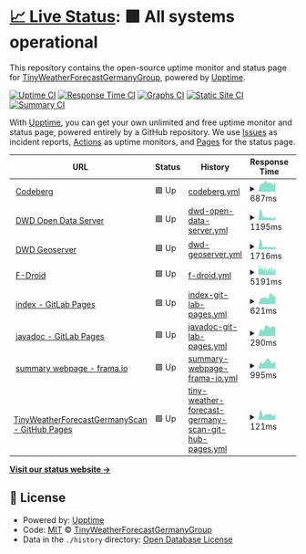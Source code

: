 # [📈 Live Status](https://tinyweatherforecastgermanygroup.github.io/statuspage): <!--live status--> **🟩 All systems operational**

This repository contains the open-source uptime monitor and status page for [TinyWeatherForecastGermanyGroup](https://tinyweatherforecastgermanygroup.gitlab.io/index/index.html), powered by [Upptime](https://github.com/upptime/upptime).

[![Uptime CI](https://github.com/tinyweatherforecastgermanygroup/statuspage/workflows/Uptime%20CI/badge.svg)](https://github.com/tinyweatherforecastgermanygroup/statuspage/actions?query=workflow%3A%22Uptime+CI%22)
[![Response Time CI](https://github.com/tinyweatherforecastgermanygroup/statuspage/workflows/Response%20Time%20CI/badge.svg)](https://github.com/tinyweatherforecastgermanygroup/statuspage/actions?query=workflow%3A%22Response+Time+CI%22)
[![Graphs CI](https://github.com/tinyweatherforecastgermanygroup/statuspage/workflows/Graphs%20CI/badge.svg)](https://github.com/tinyweatherforecastgermanygroup/statuspage/actions?query=workflow%3A%22Graphs+CI%22)
[![Static Site CI](https://github.com/tinyweatherforecastgermanygroup/statuspage/workflows/Static%20Site%20CI/badge.svg)](https://github.com/tinyweatherforecastgermanygroup/statuspage/actions?query=workflow%3A%22Static+Site+CI%22)
[![Summary CI](https://github.com/tinyweatherforecastgermanygroup/statuspage/workflows/Summary%20CI/badge.svg)](https://github.com/tinyweatherforecastgermanygroup/statuspage/actions?query=workflow%3A%22Summary+CI%22)

With [Upptime](https://upptime.js.org), you can get your own unlimited and free uptime monitor and status page, powered entirely by a GitHub repository. We use [Issues](https://github.com/tinyweatherforecastgermanygroup/statuspage/issues) as incident reports, [Actions](https://github.com/tinyweatherforecastgermanygroup/statuspage/actions) as uptime monitors, and [Pages](https://tinyweatherforecastgermanygroup.github.io/statuspage) for the status page.

<!--start: status pages-->
<!-- This summary is generated by Upptime (https://github.com/upptime/upptime) -->
<!-- Do not edit this manually, your changes will be overwritten -->
<!-- prettier-ignore -->
| URL | Status | History | Response Time | Uptime |
| --- | ------ | ------- | ------------- | ------ |
| <img alt="" src="https://raw.githubusercontent.com/tinyweatherforecastgermanygroup/statuspage/master/assets/codeberg-icon.png" height="13"> [Codeberg](https://codeberg.org) | 🟩 Up | [codeberg.yml](https://github.com/tinyweatherforecastgermanygroup/statuspage/commits/HEAD/history/codeberg.yml) | <details><summary><img alt="Response time graph" src="./graphs/codeberg/response-time-week.png" height="20"> 687ms</summary><br><a href="https://tinyweatherforecastgermanygroup.github.io/statuspage/history/codeberg"><img alt="Response time 667" src="https://img.shields.io/endpoint?url=https%3A%2F%2Fraw.githubusercontent.com%2Ftinyweatherforecastgermanygroup%2Fstatuspage%2FHEAD%2Fapi%2Fcodeberg%2Fresponse-time.json"></a><br><a href="https://tinyweatherforecastgermanygroup.github.io/statuspage/history/codeberg"><img alt="24-hour response time 814" src="https://img.shields.io/endpoint?url=https%3A%2F%2Fraw.githubusercontent.com%2Ftinyweatherforecastgermanygroup%2Fstatuspage%2FHEAD%2Fapi%2Fcodeberg%2Fresponse-time-day.json"></a><br><a href="https://tinyweatherforecastgermanygroup.github.io/statuspage/history/codeberg"><img alt="7-day response time 687" src="https://img.shields.io/endpoint?url=https%3A%2F%2Fraw.githubusercontent.com%2Ftinyweatherforecastgermanygroup%2Fstatuspage%2FHEAD%2Fapi%2Fcodeberg%2Fresponse-time-week.json"></a><br><a href="https://tinyweatherforecastgermanygroup.github.io/statuspage/history/codeberg"><img alt="30-day response time 667" src="https://img.shields.io/endpoint?url=https%3A%2F%2Fraw.githubusercontent.com%2Ftinyweatherforecastgermanygroup%2Fstatuspage%2FHEAD%2Fapi%2Fcodeberg%2Fresponse-time-month.json"></a><br><a href="https://tinyweatherforecastgermanygroup.github.io/statuspage/history/codeberg"><img alt="1-year response time 667" src="https://img.shields.io/endpoint?url=https%3A%2F%2Fraw.githubusercontent.com%2Ftinyweatherforecastgermanygroup%2Fstatuspage%2FHEAD%2Fapi%2Fcodeberg%2Fresponse-time-year.json"></a></details> | <details><summary><a href="https://tinyweatherforecastgermanygroup.github.io/statuspage/history/codeberg">100.00%</a></summary><a href="https://tinyweatherforecastgermanygroup.github.io/statuspage/history/codeberg"><img alt="All-time uptime 100.00%" src="https://img.shields.io/endpoint?url=https%3A%2F%2Fraw.githubusercontent.com%2Ftinyweatherforecastgermanygroup%2Fstatuspage%2FHEAD%2Fapi%2Fcodeberg%2Fuptime.json"></a><br><a href="https://tinyweatherforecastgermanygroup.github.io/statuspage/history/codeberg"><img alt="24-hour uptime 100.00%" src="https://img.shields.io/endpoint?url=https%3A%2F%2Fraw.githubusercontent.com%2Ftinyweatherforecastgermanygroup%2Fstatuspage%2FHEAD%2Fapi%2Fcodeberg%2Fuptime-day.json"></a><br><a href="https://tinyweatherforecastgermanygroup.github.io/statuspage/history/codeberg"><img alt="7-day uptime 100.00%" src="https://img.shields.io/endpoint?url=https%3A%2F%2Fraw.githubusercontent.com%2Ftinyweatherforecastgermanygroup%2Fstatuspage%2FHEAD%2Fapi%2Fcodeberg%2Fuptime-week.json"></a><br><a href="https://tinyweatherforecastgermanygroup.github.io/statuspage/history/codeberg"><img alt="30-day uptime 100.00%" src="https://img.shields.io/endpoint?url=https%3A%2F%2Fraw.githubusercontent.com%2Ftinyweatherforecastgermanygroup%2Fstatuspage%2FHEAD%2Fapi%2Fcodeberg%2Fuptime-month.json"></a><br><a href="https://tinyweatherforecastgermanygroup.github.io/statuspage/history/codeberg"><img alt="1-year uptime 100.00%" src="https://img.shields.io/endpoint?url=https%3A%2F%2Fraw.githubusercontent.com%2Ftinyweatherforecastgermanygroup%2Fstatuspage%2FHEAD%2Fapi%2Fcodeberg%2Fuptime-year.json"></a></details>
| <img alt="" src="https://raw.githubusercontent.com/tinyweatherforecastgermanygroup/statuspage/master/assets/dwd-icon.ico" height="13"> [DWD Open Data Server](https://opendata.dwd.de) | 🟩 Up | [dwd-open-data-server.yml](https://github.com/tinyweatherforecastgermanygroup/statuspage/commits/HEAD/history/dwd-open-data-server.yml) | <details><summary><img alt="Response time graph" src="./graphs/dwd-open-data-server/response-time-week.png" height="20"> 1195ms</summary><br><a href="https://tinyweatherforecastgermanygroup.github.io/statuspage/history/dwd-open-data-server"><img alt="Response time 1025" src="https://img.shields.io/endpoint?url=https%3A%2F%2Fraw.githubusercontent.com%2Ftinyweatherforecastgermanygroup%2Fstatuspage%2FHEAD%2Fapi%2Fdwd-open-data-server%2Fresponse-time.json"></a><br><a href="https://tinyweatherforecastgermanygroup.github.io/statuspage/history/dwd-open-data-server"><img alt="24-hour response time 1144" src="https://img.shields.io/endpoint?url=https%3A%2F%2Fraw.githubusercontent.com%2Ftinyweatherforecastgermanygroup%2Fstatuspage%2FHEAD%2Fapi%2Fdwd-open-data-server%2Fresponse-time-day.json"></a><br><a href="https://tinyweatherforecastgermanygroup.github.io/statuspage/history/dwd-open-data-server"><img alt="7-day response time 1195" src="https://img.shields.io/endpoint?url=https%3A%2F%2Fraw.githubusercontent.com%2Ftinyweatherforecastgermanygroup%2Fstatuspage%2FHEAD%2Fapi%2Fdwd-open-data-server%2Fresponse-time-week.json"></a><br><a href="https://tinyweatherforecastgermanygroup.github.io/statuspage/history/dwd-open-data-server"><img alt="30-day response time 1025" src="https://img.shields.io/endpoint?url=https%3A%2F%2Fraw.githubusercontent.com%2Ftinyweatherforecastgermanygroup%2Fstatuspage%2FHEAD%2Fapi%2Fdwd-open-data-server%2Fresponse-time-month.json"></a><br><a href="https://tinyweatherforecastgermanygroup.github.io/statuspage/history/dwd-open-data-server"><img alt="1-year response time 1025" src="https://img.shields.io/endpoint?url=https%3A%2F%2Fraw.githubusercontent.com%2Ftinyweatherforecastgermanygroup%2Fstatuspage%2FHEAD%2Fapi%2Fdwd-open-data-server%2Fresponse-time-year.json"></a></details> | <details><summary><a href="https://tinyweatherforecastgermanygroup.github.io/statuspage/history/dwd-open-data-server">100.00%</a></summary><a href="https://tinyweatherforecastgermanygroup.github.io/statuspage/history/dwd-open-data-server"><img alt="All-time uptime 100.00%" src="https://img.shields.io/endpoint?url=https%3A%2F%2Fraw.githubusercontent.com%2Ftinyweatherforecastgermanygroup%2Fstatuspage%2FHEAD%2Fapi%2Fdwd-open-data-server%2Fuptime.json"></a><br><a href="https://tinyweatherforecastgermanygroup.github.io/statuspage/history/dwd-open-data-server"><img alt="24-hour uptime 100.00%" src="https://img.shields.io/endpoint?url=https%3A%2F%2Fraw.githubusercontent.com%2Ftinyweatherforecastgermanygroup%2Fstatuspage%2FHEAD%2Fapi%2Fdwd-open-data-server%2Fuptime-day.json"></a><br><a href="https://tinyweatherforecastgermanygroup.github.io/statuspage/history/dwd-open-data-server"><img alt="7-day uptime 100.00%" src="https://img.shields.io/endpoint?url=https%3A%2F%2Fraw.githubusercontent.com%2Ftinyweatherforecastgermanygroup%2Fstatuspage%2FHEAD%2Fapi%2Fdwd-open-data-server%2Fuptime-week.json"></a><br><a href="https://tinyweatherforecastgermanygroup.github.io/statuspage/history/dwd-open-data-server"><img alt="30-day uptime 100.00%" src="https://img.shields.io/endpoint?url=https%3A%2F%2Fraw.githubusercontent.com%2Ftinyweatherforecastgermanygroup%2Fstatuspage%2FHEAD%2Fapi%2Fdwd-open-data-server%2Fuptime-month.json"></a><br><a href="https://tinyweatherforecastgermanygroup.github.io/statuspage/history/dwd-open-data-server"><img alt="1-year uptime 100.00%" src="https://img.shields.io/endpoint?url=https%3A%2F%2Fraw.githubusercontent.com%2Ftinyweatherforecastgermanygroup%2Fstatuspage%2FHEAD%2Fapi%2Fdwd-open-data-server%2Fuptime-year.json"></a></details>
| <img alt="" src="https://raw.githubusercontent.com/tinyweatherforecastgermanygroup/statuspage/master/assets/dwd-icon.ico" height="13"> [DWD Geoserver](https://maps.dwd.de) | 🟩 Up | [dwd-geoserver.yml](https://github.com/tinyweatherforecastgermanygroup/statuspage/commits/HEAD/history/dwd-geoserver.yml) | <details><summary><img alt="Response time graph" src="./graphs/dwd-geoserver/response-time-week.png" height="20"> 1716ms</summary><br><a href="https://tinyweatherforecastgermanygroup.github.io/statuspage/history/dwd-geoserver"><img alt="Response time 1434" src="https://img.shields.io/endpoint?url=https%3A%2F%2Fraw.githubusercontent.com%2Ftinyweatherforecastgermanygroup%2Fstatuspage%2FHEAD%2Fapi%2Fdwd-geoserver%2Fresponse-time.json"></a><br><a href="https://tinyweatherforecastgermanygroup.github.io/statuspage/history/dwd-geoserver"><img alt="24-hour response time 1531" src="https://img.shields.io/endpoint?url=https%3A%2F%2Fraw.githubusercontent.com%2Ftinyweatherforecastgermanygroup%2Fstatuspage%2FHEAD%2Fapi%2Fdwd-geoserver%2Fresponse-time-day.json"></a><br><a href="https://tinyweatherforecastgermanygroup.github.io/statuspage/history/dwd-geoserver"><img alt="7-day response time 1716" src="https://img.shields.io/endpoint?url=https%3A%2F%2Fraw.githubusercontent.com%2Ftinyweatherforecastgermanygroup%2Fstatuspage%2FHEAD%2Fapi%2Fdwd-geoserver%2Fresponse-time-week.json"></a><br><a href="https://tinyweatherforecastgermanygroup.github.io/statuspage/history/dwd-geoserver"><img alt="30-day response time 1434" src="https://img.shields.io/endpoint?url=https%3A%2F%2Fraw.githubusercontent.com%2Ftinyweatherforecastgermanygroup%2Fstatuspage%2FHEAD%2Fapi%2Fdwd-geoserver%2Fresponse-time-month.json"></a><br><a href="https://tinyweatherforecastgermanygroup.github.io/statuspage/history/dwd-geoserver"><img alt="1-year response time 1434" src="https://img.shields.io/endpoint?url=https%3A%2F%2Fraw.githubusercontent.com%2Ftinyweatherforecastgermanygroup%2Fstatuspage%2FHEAD%2Fapi%2Fdwd-geoserver%2Fresponse-time-year.json"></a></details> | <details><summary><a href="https://tinyweatherforecastgermanygroup.github.io/statuspage/history/dwd-geoserver">100.00%</a></summary><a href="https://tinyweatherforecastgermanygroup.github.io/statuspage/history/dwd-geoserver"><img alt="All-time uptime 100.00%" src="https://img.shields.io/endpoint?url=https%3A%2F%2Fraw.githubusercontent.com%2Ftinyweatherforecastgermanygroup%2Fstatuspage%2FHEAD%2Fapi%2Fdwd-geoserver%2Fuptime.json"></a><br><a href="https://tinyweatherforecastgermanygroup.github.io/statuspage/history/dwd-geoserver"><img alt="24-hour uptime 100.00%" src="https://img.shields.io/endpoint?url=https%3A%2F%2Fraw.githubusercontent.com%2Ftinyweatherforecastgermanygroup%2Fstatuspage%2FHEAD%2Fapi%2Fdwd-geoserver%2Fuptime-day.json"></a><br><a href="https://tinyweatherforecastgermanygroup.github.io/statuspage/history/dwd-geoserver"><img alt="7-day uptime 100.00%" src="https://img.shields.io/endpoint?url=https%3A%2F%2Fraw.githubusercontent.com%2Ftinyweatherforecastgermanygroup%2Fstatuspage%2FHEAD%2Fapi%2Fdwd-geoserver%2Fuptime-week.json"></a><br><a href="https://tinyweatherforecastgermanygroup.github.io/statuspage/history/dwd-geoserver"><img alt="30-day uptime 100.00%" src="https://img.shields.io/endpoint?url=https%3A%2F%2Fraw.githubusercontent.com%2Ftinyweatherforecastgermanygroup%2Fstatuspage%2FHEAD%2Fapi%2Fdwd-geoserver%2Fuptime-month.json"></a><br><a href="https://tinyweatherforecastgermanygroup.github.io/statuspage/history/dwd-geoserver"><img alt="1-year uptime 100.00%" src="https://img.shields.io/endpoint?url=https%3A%2F%2Fraw.githubusercontent.com%2Ftinyweatherforecastgermanygroup%2Fstatuspage%2FHEAD%2Fapi%2Fdwd-geoserver%2Fuptime-year.json"></a></details>
| <img alt="" src="https://raw.githubusercontent.com/tinyweatherforecastgermanygroup/statuspage/master/assets/f-droid-icon.svg" height="13"> [F-Droid](https://f-droid.org/) | 🟩 Up | [f-droid.yml](https://github.com/tinyweatherforecastgermanygroup/statuspage/commits/HEAD/history/f-droid.yml) | <details><summary><img alt="Response time graph" src="./graphs/f-droid/response-time-week.png" height="20"> 5191ms</summary><br><a href="https://tinyweatherforecastgermanygroup.github.io/statuspage/history/f-droid"><img alt="Response time 4905" src="https://img.shields.io/endpoint?url=https%3A%2F%2Fraw.githubusercontent.com%2Ftinyweatherforecastgermanygroup%2Fstatuspage%2FHEAD%2Fapi%2Ff-droid%2Fresponse-time.json"></a><br><a href="https://tinyweatherforecastgermanygroup.github.io/statuspage/history/f-droid"><img alt="24-hour response time 5592" src="https://img.shields.io/endpoint?url=https%3A%2F%2Fraw.githubusercontent.com%2Ftinyweatherforecastgermanygroup%2Fstatuspage%2FHEAD%2Fapi%2Ff-droid%2Fresponse-time-day.json"></a><br><a href="https://tinyweatherforecastgermanygroup.github.io/statuspage/history/f-droid"><img alt="7-day response time 5191" src="https://img.shields.io/endpoint?url=https%3A%2F%2Fraw.githubusercontent.com%2Ftinyweatherforecastgermanygroup%2Fstatuspage%2FHEAD%2Fapi%2Ff-droid%2Fresponse-time-week.json"></a><br><a href="https://tinyweatherforecastgermanygroup.github.io/statuspage/history/f-droid"><img alt="30-day response time 4905" src="https://img.shields.io/endpoint?url=https%3A%2F%2Fraw.githubusercontent.com%2Ftinyweatherforecastgermanygroup%2Fstatuspage%2FHEAD%2Fapi%2Ff-droid%2Fresponse-time-month.json"></a><br><a href="https://tinyweatherforecastgermanygroup.github.io/statuspage/history/f-droid"><img alt="1-year response time 4905" src="https://img.shields.io/endpoint?url=https%3A%2F%2Fraw.githubusercontent.com%2Ftinyweatherforecastgermanygroup%2Fstatuspage%2FHEAD%2Fapi%2Ff-droid%2Fresponse-time-year.json"></a></details> | <details><summary><a href="https://tinyweatherforecastgermanygroup.github.io/statuspage/history/f-droid">93.75%</a></summary><a href="https://tinyweatherforecastgermanygroup.github.io/statuspage/history/f-droid"><img alt="All-time uptime 95.89%" src="https://img.shields.io/endpoint?url=https%3A%2F%2Fraw.githubusercontent.com%2Ftinyweatherforecastgermanygroup%2Fstatuspage%2FHEAD%2Fapi%2Ff-droid%2Fuptime.json"></a><br><a href="https://tinyweatherforecastgermanygroup.github.io/statuspage/history/f-droid"><img alt="24-hour uptime 79.49%" src="https://img.shields.io/endpoint?url=https%3A%2F%2Fraw.githubusercontent.com%2Ftinyweatherforecastgermanygroup%2Fstatuspage%2FHEAD%2Fapi%2Ff-droid%2Fuptime-day.json"></a><br><a href="https://tinyweatherforecastgermanygroup.github.io/statuspage/history/f-droid"><img alt="7-day uptime 93.75%" src="https://img.shields.io/endpoint?url=https%3A%2F%2Fraw.githubusercontent.com%2Ftinyweatherforecastgermanygroup%2Fstatuspage%2FHEAD%2Fapi%2Ff-droid%2Fuptime-week.json"></a><br><a href="https://tinyweatherforecastgermanygroup.github.io/statuspage/history/f-droid"><img alt="30-day uptime 95.89%" src="https://img.shields.io/endpoint?url=https%3A%2F%2Fraw.githubusercontent.com%2Ftinyweatherforecastgermanygroup%2Fstatuspage%2FHEAD%2Fapi%2Ff-droid%2Fuptime-month.json"></a><br><a href="https://tinyweatherforecastgermanygroup.github.io/statuspage/history/f-droid"><img alt="1-year uptime 95.89%" src="https://img.shields.io/endpoint?url=https%3A%2F%2Fraw.githubusercontent.com%2Ftinyweatherforecastgermanygroup%2Fstatuspage%2FHEAD%2Fapi%2Ff-droid%2Fuptime-year.json"></a></details>
| <img alt="" src="https://raw.githubusercontent.com/tinyweatherforecastgermanygroup/statuspage/master/assets/twfg-icon.png" height="13"> [index - GitLab Pages](https://tinyweatherforecastgermanygroup.gitlab.io/index/) | 🟩 Up | [index-git-lab-pages.yml](https://github.com/tinyweatherforecastgermanygroup/statuspage/commits/HEAD/history/index-git-lab-pages.yml) | <details><summary><img alt="Response time graph" src="./graphs/index-git-lab-pages/response-time-week.png" height="20"> 621ms</summary><br><a href="https://tinyweatherforecastgermanygroup.github.io/statuspage/history/index-git-lab-pages"><img alt="Response time 678" src="https://img.shields.io/endpoint?url=https%3A%2F%2Fraw.githubusercontent.com%2Ftinyweatherforecastgermanygroup%2Fstatuspage%2FHEAD%2Fapi%2Findex-git-lab-pages%2Fresponse-time.json"></a><br><a href="https://tinyweatherforecastgermanygroup.github.io/statuspage/history/index-git-lab-pages"><img alt="24-hour response time 628" src="https://img.shields.io/endpoint?url=https%3A%2F%2Fraw.githubusercontent.com%2Ftinyweatherforecastgermanygroup%2Fstatuspage%2FHEAD%2Fapi%2Findex-git-lab-pages%2Fresponse-time-day.json"></a><br><a href="https://tinyweatherforecastgermanygroup.github.io/statuspage/history/index-git-lab-pages"><img alt="7-day response time 621" src="https://img.shields.io/endpoint?url=https%3A%2F%2Fraw.githubusercontent.com%2Ftinyweatherforecastgermanygroup%2Fstatuspage%2FHEAD%2Fapi%2Findex-git-lab-pages%2Fresponse-time-week.json"></a><br><a href="https://tinyweatherforecastgermanygroup.github.io/statuspage/history/index-git-lab-pages"><img alt="30-day response time 678" src="https://img.shields.io/endpoint?url=https%3A%2F%2Fraw.githubusercontent.com%2Ftinyweatherforecastgermanygroup%2Fstatuspage%2FHEAD%2Fapi%2Findex-git-lab-pages%2Fresponse-time-month.json"></a><br><a href="https://tinyweatherforecastgermanygroup.github.io/statuspage/history/index-git-lab-pages"><img alt="1-year response time 678" src="https://img.shields.io/endpoint?url=https%3A%2F%2Fraw.githubusercontent.com%2Ftinyweatherforecastgermanygroup%2Fstatuspage%2FHEAD%2Fapi%2Findex-git-lab-pages%2Fresponse-time-year.json"></a></details> | <details><summary><a href="https://tinyweatherforecastgermanygroup.github.io/statuspage/history/index-git-lab-pages">100.00%</a></summary><a href="https://tinyweatherforecastgermanygroup.github.io/statuspage/history/index-git-lab-pages"><img alt="All-time uptime 100.00%" src="https://img.shields.io/endpoint?url=https%3A%2F%2Fraw.githubusercontent.com%2Ftinyweatherforecastgermanygroup%2Fstatuspage%2FHEAD%2Fapi%2Findex-git-lab-pages%2Fuptime.json"></a><br><a href="https://tinyweatherforecastgermanygroup.github.io/statuspage/history/index-git-lab-pages"><img alt="24-hour uptime 100.00%" src="https://img.shields.io/endpoint?url=https%3A%2F%2Fraw.githubusercontent.com%2Ftinyweatherforecastgermanygroup%2Fstatuspage%2FHEAD%2Fapi%2Findex-git-lab-pages%2Fuptime-day.json"></a><br><a href="https://tinyweatherforecastgermanygroup.github.io/statuspage/history/index-git-lab-pages"><img alt="7-day uptime 100.00%" src="https://img.shields.io/endpoint?url=https%3A%2F%2Fraw.githubusercontent.com%2Ftinyweatherforecastgermanygroup%2Fstatuspage%2FHEAD%2Fapi%2Findex-git-lab-pages%2Fuptime-week.json"></a><br><a href="https://tinyweatherforecastgermanygroup.github.io/statuspage/history/index-git-lab-pages"><img alt="30-day uptime 100.00%" src="https://img.shields.io/endpoint?url=https%3A%2F%2Fraw.githubusercontent.com%2Ftinyweatherforecastgermanygroup%2Fstatuspage%2FHEAD%2Fapi%2Findex-git-lab-pages%2Fuptime-month.json"></a><br><a href="https://tinyweatherforecastgermanygroup.github.io/statuspage/history/index-git-lab-pages"><img alt="1-year uptime 100.00%" src="https://img.shields.io/endpoint?url=https%3A%2F%2Fraw.githubusercontent.com%2Ftinyweatherforecastgermanygroup%2Fstatuspage%2FHEAD%2Fapi%2Findex-git-lab-pages%2Fuptime-year.json"></a></details>
| <img alt="" src="https://raw.githubusercontent.com/tinyweatherforecastgermanygroup/statuspage/master/assets/twfg-icon.png" height="13"> [javadoc - GitLab Pages](https://tinyweatherforecastgermanygroup.gitlab.io/twfg-javadoc/) | 🟩 Up | [javadoc-git-lab-pages.yml](https://github.com/tinyweatherforecastgermanygroup/statuspage/commits/HEAD/history/javadoc-git-lab-pages.yml) | <details><summary><img alt="Response time graph" src="./graphs/javadoc-git-lab-pages/response-time-week.png" height="20"> 290ms</summary><br><a href="https://tinyweatherforecastgermanygroup.github.io/statuspage/history/javadoc-git-lab-pages"><img alt="Response time 278" src="https://img.shields.io/endpoint?url=https%3A%2F%2Fraw.githubusercontent.com%2Ftinyweatherforecastgermanygroup%2Fstatuspage%2FHEAD%2Fapi%2Fjavadoc-git-lab-pages%2Fresponse-time.json"></a><br><a href="https://tinyweatherforecastgermanygroup.github.io/statuspage/history/javadoc-git-lab-pages"><img alt="24-hour response time 300" src="https://img.shields.io/endpoint?url=https%3A%2F%2Fraw.githubusercontent.com%2Ftinyweatherforecastgermanygroup%2Fstatuspage%2FHEAD%2Fapi%2Fjavadoc-git-lab-pages%2Fresponse-time-day.json"></a><br><a href="https://tinyweatherforecastgermanygroup.github.io/statuspage/history/javadoc-git-lab-pages"><img alt="7-day response time 290" src="https://img.shields.io/endpoint?url=https%3A%2F%2Fraw.githubusercontent.com%2Ftinyweatherforecastgermanygroup%2Fstatuspage%2FHEAD%2Fapi%2Fjavadoc-git-lab-pages%2Fresponse-time-week.json"></a><br><a href="https://tinyweatherforecastgermanygroup.github.io/statuspage/history/javadoc-git-lab-pages"><img alt="30-day response time 278" src="https://img.shields.io/endpoint?url=https%3A%2F%2Fraw.githubusercontent.com%2Ftinyweatherforecastgermanygroup%2Fstatuspage%2FHEAD%2Fapi%2Fjavadoc-git-lab-pages%2Fresponse-time-month.json"></a><br><a href="https://tinyweatherforecastgermanygroup.github.io/statuspage/history/javadoc-git-lab-pages"><img alt="1-year response time 278" src="https://img.shields.io/endpoint?url=https%3A%2F%2Fraw.githubusercontent.com%2Ftinyweatherforecastgermanygroup%2Fstatuspage%2FHEAD%2Fapi%2Fjavadoc-git-lab-pages%2Fresponse-time-year.json"></a></details> | <details><summary><a href="https://tinyweatherforecastgermanygroup.github.io/statuspage/history/javadoc-git-lab-pages">100.00%</a></summary><a href="https://tinyweatherforecastgermanygroup.github.io/statuspage/history/javadoc-git-lab-pages"><img alt="All-time uptime 100.00%" src="https://img.shields.io/endpoint?url=https%3A%2F%2Fraw.githubusercontent.com%2Ftinyweatherforecastgermanygroup%2Fstatuspage%2FHEAD%2Fapi%2Fjavadoc-git-lab-pages%2Fuptime.json"></a><br><a href="https://tinyweatherforecastgermanygroup.github.io/statuspage/history/javadoc-git-lab-pages"><img alt="24-hour uptime 100.00%" src="https://img.shields.io/endpoint?url=https%3A%2F%2Fraw.githubusercontent.com%2Ftinyweatherforecastgermanygroup%2Fstatuspage%2FHEAD%2Fapi%2Fjavadoc-git-lab-pages%2Fuptime-day.json"></a><br><a href="https://tinyweatherforecastgermanygroup.github.io/statuspage/history/javadoc-git-lab-pages"><img alt="7-day uptime 100.00%" src="https://img.shields.io/endpoint?url=https%3A%2F%2Fraw.githubusercontent.com%2Ftinyweatherforecastgermanygroup%2Fstatuspage%2FHEAD%2Fapi%2Fjavadoc-git-lab-pages%2Fuptime-week.json"></a><br><a href="https://tinyweatherforecastgermanygroup.github.io/statuspage/history/javadoc-git-lab-pages"><img alt="30-day uptime 100.00%" src="https://img.shields.io/endpoint?url=https%3A%2F%2Fraw.githubusercontent.com%2Ftinyweatherforecastgermanygroup%2Fstatuspage%2FHEAD%2Fapi%2Fjavadoc-git-lab-pages%2Fuptime-month.json"></a><br><a href="https://tinyweatherforecastgermanygroup.github.io/statuspage/history/javadoc-git-lab-pages"><img alt="1-year uptime 100.00%" src="https://img.shields.io/endpoint?url=https%3A%2F%2Fraw.githubusercontent.com%2Ftinyweatherforecastgermanygroup%2Fstatuspage%2FHEAD%2Fapi%2Fjavadoc-git-lab-pages%2Fuptime-year.json"></a></details>
| <img alt="" src="https://raw.githubusercontent.com/tinyweatherforecastgermanygroup/statuspage/master/assets/twfg-icon.png" height="13"> [summary webpage - frama.io](https://tinyweatherforecastgermanygroup.frama.io/) | 🟩 Up | [summary-webpage-frama-io.yml](https://github.com/tinyweatherforecastgermanygroup/statuspage/commits/HEAD/history/summary-webpage-frama-io.yml) | <details><summary><img alt="Response time graph" src="./graphs/summary-webpage-frama-io/response-time-week.png" height="20"> 995ms</summary><br><a href="https://tinyweatherforecastgermanygroup.github.io/statuspage/history/summary-webpage-frama-io"><img alt="Response time 931" src="https://img.shields.io/endpoint?url=https%3A%2F%2Fraw.githubusercontent.com%2Ftinyweatherforecastgermanygroup%2Fstatuspage%2FHEAD%2Fapi%2Fsummary-webpage-frama-io%2Fresponse-time.json"></a><br><a href="https://tinyweatherforecastgermanygroup.github.io/statuspage/history/summary-webpage-frama-io"><img alt="24-hour response time 1530" src="https://img.shields.io/endpoint?url=https%3A%2F%2Fraw.githubusercontent.com%2Ftinyweatherforecastgermanygroup%2Fstatuspage%2FHEAD%2Fapi%2Fsummary-webpage-frama-io%2Fresponse-time-day.json"></a><br><a href="https://tinyweatherforecastgermanygroup.github.io/statuspage/history/summary-webpage-frama-io"><img alt="7-day response time 995" src="https://img.shields.io/endpoint?url=https%3A%2F%2Fraw.githubusercontent.com%2Ftinyweatherforecastgermanygroup%2Fstatuspage%2FHEAD%2Fapi%2Fsummary-webpage-frama-io%2Fresponse-time-week.json"></a><br><a href="https://tinyweatherforecastgermanygroup.github.io/statuspage/history/summary-webpage-frama-io"><img alt="30-day response time 931" src="https://img.shields.io/endpoint?url=https%3A%2F%2Fraw.githubusercontent.com%2Ftinyweatherforecastgermanygroup%2Fstatuspage%2FHEAD%2Fapi%2Fsummary-webpage-frama-io%2Fresponse-time-month.json"></a><br><a href="https://tinyweatherforecastgermanygroup.github.io/statuspage/history/summary-webpage-frama-io"><img alt="1-year response time 931" src="https://img.shields.io/endpoint?url=https%3A%2F%2Fraw.githubusercontent.com%2Ftinyweatherforecastgermanygroup%2Fstatuspage%2FHEAD%2Fapi%2Fsummary-webpage-frama-io%2Fresponse-time-year.json"></a></details> | <details><summary><a href="https://tinyweatherforecastgermanygroup.github.io/statuspage/history/summary-webpage-frama-io">99.66%</a></summary><a href="https://tinyweatherforecastgermanygroup.github.io/statuspage/history/summary-webpage-frama-io"><img alt="All-time uptime 99.78%" src="https://img.shields.io/endpoint?url=https%3A%2F%2Fraw.githubusercontent.com%2Ftinyweatherforecastgermanygroup%2Fstatuspage%2FHEAD%2Fapi%2Fsummary-webpage-frama-io%2Fuptime.json"></a><br><a href="https://tinyweatherforecastgermanygroup.github.io/statuspage/history/summary-webpage-frama-io"><img alt="24-hour uptime 97.61%" src="https://img.shields.io/endpoint?url=https%3A%2F%2Fraw.githubusercontent.com%2Ftinyweatherforecastgermanygroup%2Fstatuspage%2FHEAD%2Fapi%2Fsummary-webpage-frama-io%2Fuptime-day.json"></a><br><a href="https://tinyweatherforecastgermanygroup.github.io/statuspage/history/summary-webpage-frama-io"><img alt="7-day uptime 99.66%" src="https://img.shields.io/endpoint?url=https%3A%2F%2Fraw.githubusercontent.com%2Ftinyweatherforecastgermanygroup%2Fstatuspage%2FHEAD%2Fapi%2Fsummary-webpage-frama-io%2Fuptime-week.json"></a><br><a href="https://tinyweatherforecastgermanygroup.github.io/statuspage/history/summary-webpage-frama-io"><img alt="30-day uptime 99.78%" src="https://img.shields.io/endpoint?url=https%3A%2F%2Fraw.githubusercontent.com%2Ftinyweatherforecastgermanygroup%2Fstatuspage%2FHEAD%2Fapi%2Fsummary-webpage-frama-io%2Fuptime-month.json"></a><br><a href="https://tinyweatherforecastgermanygroup.github.io/statuspage/history/summary-webpage-frama-io"><img alt="1-year uptime 99.78%" src="https://img.shields.io/endpoint?url=https%3A%2F%2Fraw.githubusercontent.com%2Ftinyweatherforecastgermanygroup%2Fstatuspage%2FHEAD%2Fapi%2Fsummary-webpage-frama-io%2Fuptime-year.json"></a></details>
| <img alt="" src="https://raw.githubusercontent.com/tinyweatherforecastgermanygroup/statuspage/master/assets/twfg-icon.png" height="13"> [TinyWeatherForecastGermanyScan - GitHub Pages](https://twfgcicdbot.github.io/TinyWeatherForecastGermanyScan/) | 🟩 Up | [tiny-weather-forecast-germany-scan-git-hub-pages.yml](https://github.com/tinyweatherforecastgermanygroup/statuspage/commits/HEAD/history/tiny-weather-forecast-germany-scan-git-hub-pages.yml) | <details><summary><img alt="Response time graph" src="./graphs/tiny-weather-forecast-germany-scan-git-hub-pages/response-time-week.png" height="20"> 121ms</summary><br><a href="https://tinyweatherforecastgermanygroup.github.io/statuspage/history/tiny-weather-forecast-germany-scan-git-hub-pages"><img alt="Response time 307" src="https://img.shields.io/endpoint?url=https%3A%2F%2Fraw.githubusercontent.com%2Ftinyweatherforecastgermanygroup%2Fstatuspage%2FHEAD%2Fapi%2Ftiny-weather-forecast-germany-scan-git-hub-pages%2Fresponse-time.json"></a><br><a href="https://tinyweatherforecastgermanygroup.github.io/statuspage/history/tiny-weather-forecast-germany-scan-git-hub-pages"><img alt="24-hour response time 123" src="https://img.shields.io/endpoint?url=https%3A%2F%2Fraw.githubusercontent.com%2Ftinyweatherforecastgermanygroup%2Fstatuspage%2FHEAD%2Fapi%2Ftiny-weather-forecast-germany-scan-git-hub-pages%2Fresponse-time-day.json"></a><br><a href="https://tinyweatherforecastgermanygroup.github.io/statuspage/history/tiny-weather-forecast-germany-scan-git-hub-pages"><img alt="7-day response time 121" src="https://img.shields.io/endpoint?url=https%3A%2F%2Fraw.githubusercontent.com%2Ftinyweatherforecastgermanygroup%2Fstatuspage%2FHEAD%2Fapi%2Ftiny-weather-forecast-germany-scan-git-hub-pages%2Fresponse-time-week.json"></a><br><a href="https://tinyweatherforecastgermanygroup.github.io/statuspage/history/tiny-weather-forecast-germany-scan-git-hub-pages"><img alt="30-day response time 307" src="https://img.shields.io/endpoint?url=https%3A%2F%2Fraw.githubusercontent.com%2Ftinyweatherforecastgermanygroup%2Fstatuspage%2FHEAD%2Fapi%2Ftiny-weather-forecast-germany-scan-git-hub-pages%2Fresponse-time-month.json"></a><br><a href="https://tinyweatherforecastgermanygroup.github.io/statuspage/history/tiny-weather-forecast-germany-scan-git-hub-pages"><img alt="1-year response time 307" src="https://img.shields.io/endpoint?url=https%3A%2F%2Fraw.githubusercontent.com%2Ftinyweatherforecastgermanygroup%2Fstatuspage%2FHEAD%2Fapi%2Ftiny-weather-forecast-germany-scan-git-hub-pages%2Fresponse-time-year.json"></a></details> | <details><summary><a href="https://tinyweatherforecastgermanygroup.github.io/statuspage/history/tiny-weather-forecast-germany-scan-git-hub-pages">100.00%</a></summary><a href="https://tinyweatherforecastgermanygroup.github.io/statuspage/history/tiny-weather-forecast-germany-scan-git-hub-pages"><img alt="All-time uptime 100.00%" src="https://img.shields.io/endpoint?url=https%3A%2F%2Fraw.githubusercontent.com%2Ftinyweatherforecastgermanygroup%2Fstatuspage%2FHEAD%2Fapi%2Ftiny-weather-forecast-germany-scan-git-hub-pages%2Fuptime.json"></a><br><a href="https://tinyweatherforecastgermanygroup.github.io/statuspage/history/tiny-weather-forecast-germany-scan-git-hub-pages"><img alt="24-hour uptime 100.00%" src="https://img.shields.io/endpoint?url=https%3A%2F%2Fraw.githubusercontent.com%2Ftinyweatherforecastgermanygroup%2Fstatuspage%2FHEAD%2Fapi%2Ftiny-weather-forecast-germany-scan-git-hub-pages%2Fuptime-day.json"></a><br><a href="https://tinyweatherforecastgermanygroup.github.io/statuspage/history/tiny-weather-forecast-germany-scan-git-hub-pages"><img alt="7-day uptime 100.00%" src="https://img.shields.io/endpoint?url=https%3A%2F%2Fraw.githubusercontent.com%2Ftinyweatherforecastgermanygroup%2Fstatuspage%2FHEAD%2Fapi%2Ftiny-weather-forecast-germany-scan-git-hub-pages%2Fuptime-week.json"></a><br><a href="https://tinyweatherforecastgermanygroup.github.io/statuspage/history/tiny-weather-forecast-germany-scan-git-hub-pages"><img alt="30-day uptime 100.00%" src="https://img.shields.io/endpoint?url=https%3A%2F%2Fraw.githubusercontent.com%2Ftinyweatherforecastgermanygroup%2Fstatuspage%2FHEAD%2Fapi%2Ftiny-weather-forecast-germany-scan-git-hub-pages%2Fuptime-month.json"></a><br><a href="https://tinyweatherforecastgermanygroup.github.io/statuspage/history/tiny-weather-forecast-germany-scan-git-hub-pages"><img alt="1-year uptime 100.00%" src="https://img.shields.io/endpoint?url=https%3A%2F%2Fraw.githubusercontent.com%2Ftinyweatherforecastgermanygroup%2Fstatuspage%2FHEAD%2Fapi%2Ftiny-weather-forecast-germany-scan-git-hub-pages%2Fuptime-year.json"></a></details>

<!--end: status pages-->

[**Visit our status website →**](https://tinyweatherforecastgermanygroup.github.io/statuspage)

## 📄 License

- Powered by: [Upptime](https://github.com/upptime/upptime)
- Code: [MIT](./LICENSE) © [TinyWeatherForecastGermanyGroup](https://tinyweatherforecastgermanygroup.gitlab.io/index/index.html)
- Data in the `./history` directory: [Open Database License](https://opendatacommons.org/licenses/odbl/1-0/)
